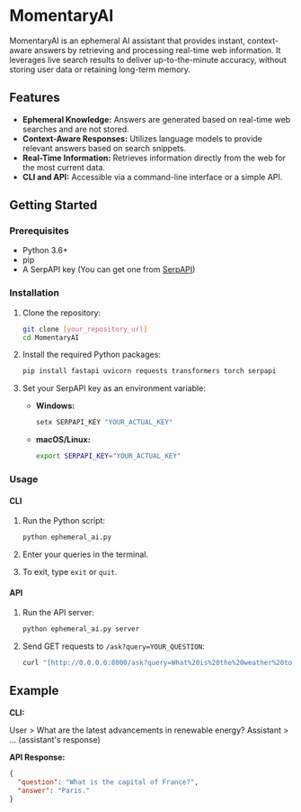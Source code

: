 # MomentaryAI

MomentaryAI is an ephemeral AI assistant that provides instant, context-aware answers by retrieving and processing real-time web information. It leverages live search results to deliver up-to-the-minute accuracy, without storing user data or retaining long-term memory.

## Features

* **Ephemeral Knowledge:** Answers are generated based on real-time web searches and are not stored.
* **Context-Aware Responses:** Utilizes language models to provide relevant answers based on search snippets.
* **Real-Time Information:** Retrieves information directly from the web for the most current data.
* **CLI and API:** Accessible via a command-line interface or a simple API.

## Getting Started

### Prerequisites

* Python 3.6+
* pip
* A SerpAPI key (You can get one from [SerpAPI](https://serpapi.com/))

### Installation

1.  Clone the repository:

    ```bash
    git clone [your_repository_url]
    cd MomentaryAI
    ```

2.  Install the required Python packages:

    ```bash
    pip install fastapi uvicorn requests transformers torch serpapi
    ```

3.  Set your SerpAPI key as an environment variable:

    * **Windows:**
        ```bash
        setx SERPAPI_KEY "YOUR_ACTUAL_KEY"
        ```
    * **macOS/Linux:**
        ```bash
        export SERPAPI_KEY="YOUR_ACTUAL_KEY"
        ```

### Usage

#### CLI

1.  Run the Python script:

    ```bash
    python ephemeral_ai.py
    ```

2.  Enter your queries in the terminal.

3.  To exit, type `exit` or `quit`.

#### API

1.  Run the API server:

    ```bash
    python ephemeral_ai.py server
    ```

2.  Send GET requests to `/ask?query=YOUR_QUESTION`:

    ```bash
    curl "[http://0.0.0.0:8000/ask?query=What%20is%20the%20weather%20today](http://0.0.0.0:8000/ask?query=What%20is%20the%20weather%20today)?"
    ```

## Example

**CLI:**

User > What are the latest advancements in renewable energy?
Assistant > ... (assistant's response)


**API Response:**

```json
{
  "question": "What is the capital of France?",
  "answer": "Paris."
}
